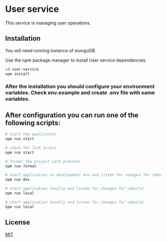 # User service

This service is managing user operations.

## Installation

You will need running instance of mongoDB.

Use the npm package manager to install User service dependencies.

```bash
cd user-service
npm install
```
### After the installation you should configure your environment variables. Check env.example and create .env file with same variables.


## After configuration you can run one of the following scripts:

```bash
# start the application
npm run start

# check for lint errors
npm run start

# format the project with prettier
npm run format

# start application in development env and listen for changes for rebuild
npm run dev

# start application locally and listen for changes for rebuild
npm run local

# start application locally and listen for changes for rebuild
npm run local
```

## License

[MIT](https://choosealicense.com/licenses/mit/)